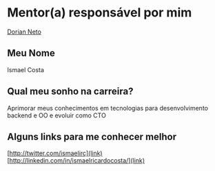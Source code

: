 # Mentor(a) responsável por mim

[Dorian Neto](mentors/profiles/dorian_neto.md)

## Meu Nome

Ismael Costa

## Qual meu sonho na carreira?

Aprimorar meus conhecimentos em tecnologias para desenvolvimento backend e OO e evoluir como CTO

## Alguns links para me conhecer melhor


[http://twitter.com/ismaelirc](link)
[http://linkedin.com/in/ismaelricardocosta/](link)
